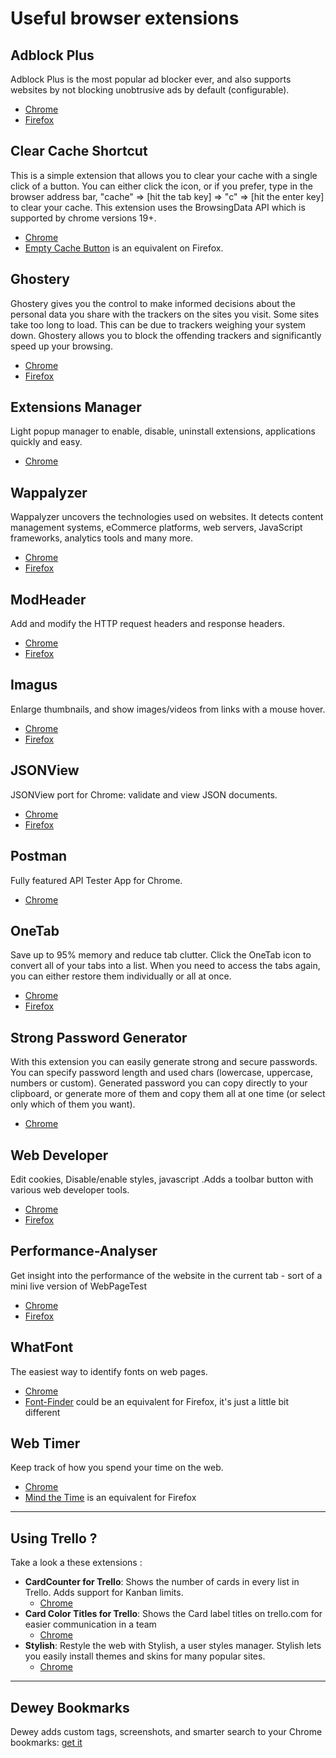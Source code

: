 # Useful browser extensions

## Adblock Plus
Adblock Plus is the most popular ad blocker ever, and also supports websites by not blocking unobtrusive ads by default (configurable).
  - [Chrome](https://chrome.google.com/webstore/detail/adblock-plus/cfhdojbkjhnklbpkdaibdccddilifddb)
  - [Firefox](https://addons.mozilla.org/fr/firefox/addon/adblock-plus/)

## Clear Cache Shortcut
This is a simple extension that allows you to clear your cache with a single click of a button. You can either click the icon, or if you prefer, type in the browser address bar, "cache" => [hit the tab key] => "c" => [hit the enter key] to clear your cache. This extension uses the BrowsingData API which is supported by chrome versions 19+. 
  - [Chrome](https://chrome.google.com/webstore/detail/clear-cache-shortcut/jnajhcakejgchhbjlchkfmdidgjefleg)
  - [Empty Cache Button](https://addons.mozilla.org/fr/firefox/addon/empty-cache-button/) is an equivalent on Firefox.

## Ghostery
Ghostery gives you the control to make informed decisions about the personal data you share with the trackers on the sites you visit.
Some sites take too long to load. This can be due to trackers weighing your system down.  Ghostery allows you to block the offending trackers and significantly speed up your browsing.
  - [Chrome](https://chrome.google.com/webstore/detail/ghostery/mlomiejdfkolichcflejclcbmpeaniij)
  - [Firefox](https://addons.mozilla.org/fr/firefox/addon/ghostery/)

## Extensions Manager
Light popup manager to enable, disable, uninstall extensions, applications quickly and easy. 
  - [Chrome](https://chrome.google.com/webstore/detail/extensions-manager-aka-sw/lpleipinonnoibneeejgjnoeekmbopbc)

## Wappalyzer 
Wappalyzer uncovers the technologies used on websites. It detects content management systems, eCommerce platforms, web servers, JavaScript frameworks, analytics tools and many more.
  - [Chrome](https://chrome.google.com/webstore/detail/wappalyzer/gppongmhjkpfnbhagpmjfkannfbllamg?hl=fr)
  - [Firefox](https://addons.mozilla.org/fr/firefox/addon/wappalyzer/)

## ModHeader
Add and modify the HTTP request headers and response headers.
  - [Chrome](https://chrome.google.com/webstore/detail/modheader/idgpnmonknjnojddfkpgkljpfnnfcklj)
  - [Firefox](https://addons.mozilla.org/fr/firefox/addon/modify-headers/)

## Imagus
Enlarge thumbnails, and show images/videos from links with a mouse hover.
  - [Chrome](https://chrome.google.com/webstore/detail/imagus/immpkjjlgappgfkkfieppnmlhakdmaab)
  - [Firefox](https://addons.mozilla.org/fr/firefox/addon/imagus/)

## JSONView
JSONView port for Chrome: validate and view JSON documents.
  - [Chrome](https://chrome.google.com/webstore/detail/jsonview/chklaanhfefbnpoihckbnefhakgolnmc)
  - [Firefox](https://addons.mozilla.org/fr/firefox/addon/jsonview/)

## Postman
Fully featured API Tester App for Chrome.
  - [Chrome](https://chrome.google.com/webstore/detail/postman/fhbjgbiflinjbdggehcddcbncdddomop)

## OneTab
Save up to 95% memory and reduce tab clutter. Click the OneTab icon to convert all of your tabs into a list. When you need to access the tabs again, you can either restore them individually or all at once.
  - [Chrome](https://chrome.google.com/webstore/detail/onetab/chphlpgkkbolifaimnlloiipkdnihall)
  - [Firefox](https://addons.mozilla.org/fr/firefox/addon/onetab/)

## Strong Password Generator
With this extension you can easily generate strong and secure passwords. You can specify password length and used chars (lowercase, uppercase, numbers or custom). Generated password you can copy directly to your clipboard, or generate more of them and copy them all at one time (or select only which of them you want).
  - [Chrome](https://chrome.google.com/webstore/detail/strong-password-generator/emehklffcaphknhhfhadkjhpfapcbpco)
  
## Web Developer
Edit cookies, Disable/enable styles, javascript .Adds a toolbar button with various web developer tools.
  - [Chrome](https://chrome.google.com/webstore/detail/web-developer/bfbameneiokkgbdmiekhjnmfkcnldhhm)
  - [Firefox](https://addons.mozilla.org/fr/firefox/addon/web-developer/)
  
## Performance-Analyser
Get insight into the performance of the website in the current tab - sort of a mini live version of WebPageTest
  - [Chrome](https://chrome.google.com/webstore/detail/performance-analyser/djgfmlohefpomchfabngccpbaflcahjf)
  - [Firefox](https://addons.mozilla.org/fr/firefox/addon/performance-analyser/)
  
## WhatFont
The easiest way to identify fonts on web pages.
  - [Chrome](https://chrome.google.com/webstore/detail/whatfont/jabopobgcpjmedljpbcaablpmlmfcogm)
  - [Font-Finder](https://addons.mozilla.org/fr/firefox/addon/font-finder/) could be an equivalent for Firefox, it's just a little bit different

## Web Timer
Keep track of how you spend your time on the web.
  - [Chrome](https://chrome.google.com/webstore/detail/web-timer/ggnjbdfgigejghknieofeahaknkjafim)
  - [Mind the Time](https://addons.mozilla.org/fr/firefox/addon/mind-the-time/) is an equivalent for Firefox
  
___

## Using Trello ?
Take a look a these extensions : 
  - **CardCounter for Trello**: Shows the number of cards in every list in Trello. Adds support for Kanban limits.
    - [Chrome](https://chrome.google.com/webstore/detail/cardcounter-for-trello/miejdnaildjcmahbhmfngfdoficmkdhi)
  - **Card Color Titles for Trello**: Shows the Card label titles on trello.com for easier communication in a team
    - [Chrome](https://chrome.google.com/webstore/detail/card-color-titles-for-tre/hpmobkglehhleflhaefmfajhbdnjmgim)
  - **Stylish**: Restyle the web with Stylish, a user styles manager. Stylish lets you easily install themes and skins for many popular sites.
    - [Chrome](https://chrome.google.com/webstore/detail/stylish/fjnbnpbmkenffdnngjfgmeleoegfcffe)

___

## Dewey Bookmarks
Dewey adds custom tags, screenshots, and smarter search to your Chrome bookmarks: [get it](https://chrome.google.com/webstore/detail/dewey-bookmarks/aahpfefkmihhdabllidnlipghcjgpkdm)
